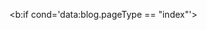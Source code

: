 <!-- All In One SEOYANDIRA Start -->
<b:if cond='data:blog.pageType == &quot;index&quot;'>
<title><data:blog.pageTitle/></title>
<b:else/>
<title><data:blog.pageName/> - <data:blog.title/></title>
</b:if>
<b:if cond='data:blog.metaDescription != &quot;&quot;'>
<meta expr:content='data:blog.metaDescription' name='description'/>
</b:if>
<b:if cond='data:blog.pageType == &quot;archive&quot;'>
<meta content='noindex, nofollow' name='robots'/>
<b:else/>
<b:if cond='data:blog.pageType == &quot;index&quot;'>
<b:if cond='data:blog.url == data:blog.homepageUrl'>
<meta expr:content='data:blog.title' name='keywords'/>
<meta content='index, follow' name='robots'/>
</b:if>
<b:else/>
<b:if cond='data:blog.pageTitle != data:blog.title'>
<meta expr:content='data:blog.pageName' name='keywords'/>
</b:if>
</b:if>
<b:if cond='data:blog.pageType == &quot;item&quot;'>
<meta content='article' property='og:type'/>
<meta expr:content='data:blog.title' property='og:site_name'/>
<meta expr:content='data:blog.pageName' property='og:title'/></b:if>
<b:if cond='data:blog.postImageThumbnailUrl'>
<meta expr:content='data:blog.postImageThumbnailUrl' property='og:image'/>
</b:if>
<meta content='global' name='distribution'/>
<meta content='1 days' name='revisit'/>
<meta content='1 days' name='revisit-after'/>
<meta content='document' name='resource-type'/>
<meta content='all' name='audience'/>
<meta content='general' name='rating'/>
<meta content='all' name='robots'/>
<meta content='en-us' name='language'/>
<meta content='USA' name='country'/>
<meta content='@twitter.com/BBeginnerCom' name='twitter:site'/>
<meta content='@BBeginnerCom' name='twitter:creator'/>
<meta content='BBeginner' name='author'/>
<meta content='contact@bbeginner.com' name='email'/>
</b:if>
<!-- All In One SEOYANDIRA End -->

